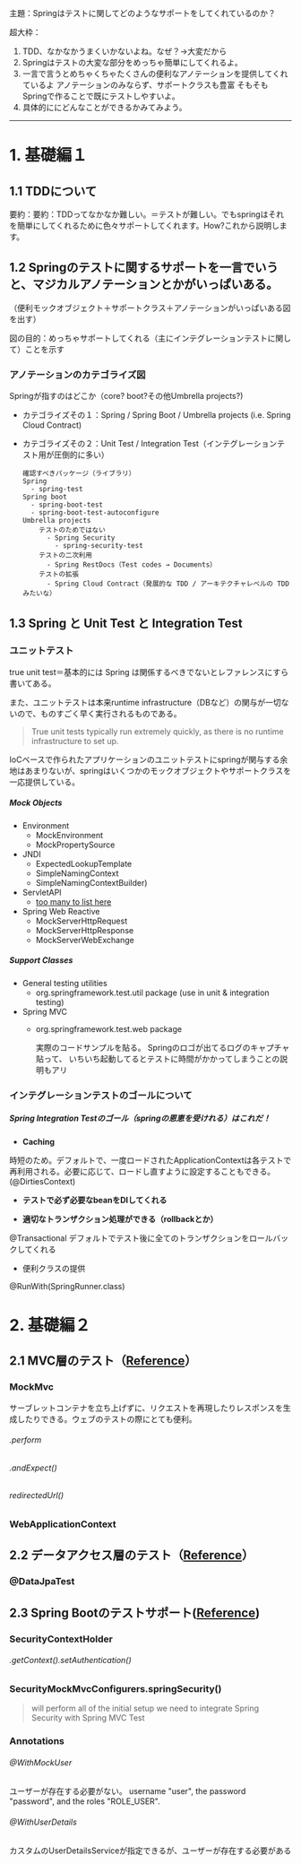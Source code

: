 主題：Springはテストに関してどのようなサポートをしてくれているのか？

超大枠：

1. TDD、なかなかうまくいかないよね。なぜ？→大変だから
2. Springはテストの大変な部分をめっちゃ簡単にしてくれるよ。
3. 一言で言うとめちゃくちゃたくさんの便利なアノテーションを提供してくれているよ
   アノテーションのみならず、サポートクラスも豊富
   そもそもSpringで作ることで既にテストしやすいよ。
4. 具体的ににどんなことができるかみてみよう。
----
# 1. 基礎編１
## 1.1 TDDについて
要約：要約：TDDってなかなか難しい。＝テストが難しい。でもspringはそれを簡単にしてくれるために色々サポートしてくれます。How?これから説明します。

## 1.2 Springのテストに関するサポートを一言でいうと、マジカルアノテーションとかがいっぱいある。

（便利モックオブジェクト＋サポートクラス＋アノテーションがいっぱいある図を出す）

図の目的：めっちゃサポートしてくれる（主にインテグレーションテストに関して）ことを示す

### アノテーションのカテゴライズ図
Springが指すのはどこか（core? boot?その他Umbrella projects?)

- カテゴライズその１：Spring / Spring Boot / Umbrella projects (i.e. Spring Cloud Contract)
- カテゴライズその２：Unit Test / Integration Test（インテグレーションテスト用が圧倒的に多い）

      確認すべきパッケージ（ライブラリ）
      Spring
        - spring-test
      Spring boot
        - spring-boot-test
        - spring-boot-test-autoconfigure
      Umbrella projects
          テストのためではない
            - Spring Security
              - spring-security-test
          テストの二次利用
            - Spring RestDocs（Test codes → Documents）
          テストの拡張
            - Spring Cloud Contract（発展的な TDD / アーキテクチャレベルの TDD みたいな）

## 1.3 Spring と Unit Test と Integration Test
### ユニットテスト
true unit test＝基本的には Spring は関係するべきでないとレファレンスにすら書いてある。

また、ユニットテストは本来runtime infrastructure（DBなど）の関与が一切ないので、ものすごく早く実行されるものである。

>True unit tests typically run extremely quickly, as there is no runtime infrastructure to set up.

IoCベースで作られたアプリケーションのユニットテストにspringが関与する余地はあまりないが、springはいくつかのモックオブジェクトやサポートクラスを一応提供している。

##### Mock Objects
- Environment
  - MockEnvironment
  - MockPropertySource
- JNDI
  - ExpectedLookupTemplate
  - SimpleNamingContext
  - SimpleNamingContextBuilder)
- ServletAPI
  - [too many to list here](https://docs.spring.io/spring-framework/docs/current/javadoc-api/org/springframework/mock/web/package-summary.html)
- Spring Web Reactive
  - MockServerHttpRequest
  - MockServerHttpResponse
  - MockServerWebExchange
##### Support Classes
- General testing utilities
  - org.springframework.test.util package (use in unit & integration testing)
- Spring MVC
  - org.springframework.test.web package

      実際のコードサンプルを貼る。
      Springのロゴが出てるログのキャプチャ貼って、
      いちいち起動してるとテストに時間がかかってしまうことの説明もアリ


### インテグレーションテストのゴールについて
##### Spring Integration Testのゴール（springの恩恵を受けれる）はこれだ！
  - **Caching**

時短のため。デフォルトで、一度ロードされたApplicationContextは各テストで再利用される。必要に応じて、ロードし直すように設定することもできる。(@DirtiesContext)

  - **テストで必ず必要なbeanをDIしてくれる**


  - **適切なトランザクション処理ができる（rollbackとか）**

@Transactional
デフォルトでテスト後に全てのトランザクションをロールバックしてくれる

  - 便利クラスの提供

@RunWith(SpringRunner.class)



# 2. 基礎編２
## 2.1 MVC層のテスト（[Reference](https://docs.spring.io/spring/docs/current/spring-framework-reference/testing.html#spring-mvc-test-framework)）
### MockMvc

サーブレットコンテナを立ち上げずに、リクエストを再現したりレスポンスを生成したりできる。ウェブのテストの際にとても便利。

###### .perform
###### .andExpect()
###### redirectedUrl()

### WebApplicationContext

## 2.2 データアクセス層のテスト（[Reference](https://docs.spring.io/spring-boot/docs/current/reference/html/boot-features-testing.html#boot-features-testing-spring-boot-applications-testing-autoconfigured-jpa-test)）

### @DataJpaTest

## 2.3 Spring Bootのテストサポート([Reference](https://docs.spring.io/spring-security/site/docs/current/reference/html/test-method.html))

### SecurityContextHolder

###### .getContext().setAuthentication()

### SecurityMockMvcConfigurers.springSecurity()
 > will perform all of the initial setup we need to integrate Spring Security with Spring MVC Test

### Annotations

###### @WithMockUser

ユーザーが存在する必要がない。
username "user", the password "password", and the roles "ROLE_USER".

###### @WithUserDetails

カスタムのUserDetailsServiceが指定できるが、ユーザーが存在する必要がある
